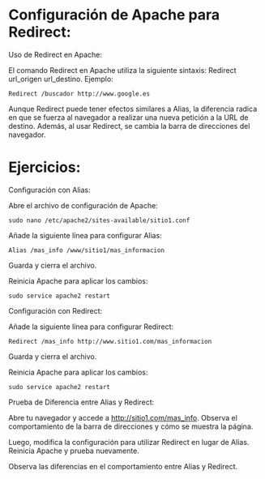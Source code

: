 # Configuración de Apache para Redirect:

Uso de Redirect en Apache:

El comando Redirect en Apache utiliza la siguiente sintaxis: Redirect url_origen url_destino. Ejemplo:

```
Redirect /buscador http://www.google.es
```

Aunque Redirect puede tener efectos similares a Alias, la diferencia radica en que se fuerza al navegador a realizar una nueva petición a la URL de destino. Además, al usar Redirect, se cambia la barra de direcciones del navegador.

# Ejercicios:

Configuración con Alias:

Abre el archivo de configuración de Apache:

```
sudo nano /etc/apache2/sites-available/sitio1.conf
```

Añade la siguiente línea para configurar Alias:

```
Alias /mas_info /www/sitio1/mas_informacion
```

Guarda y cierra el archivo.

Reinicia Apache para aplicar los cambios:

```
sudo service apache2 restart
```

Configuración con Redirect:

Añade la siguiente línea para configurar Redirect:

```
Redirect /mas_info http://www.sitio1.com/mas_informacion
```

Guarda y cierra el archivo.

Reinicia Apache para aplicar los cambios:

```
sudo service apache2 restart
```

Prueba de Diferencia entre Alias y Redirect:

Abre tu navegador y accede a http://sitio1.com/mas_info. Observa el comportamiento de la barra de direcciones y cómo se muestra la página.

Luego, modifica la configuración para utilizar Redirect en lugar de Alias. Reinicia Apache y prueba nuevamente.

Observa las diferencias en el comportamiento entre Alias y Redirect.
